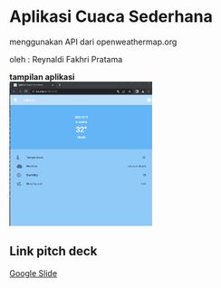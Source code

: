 # Aplikasi Cuaca Sederhana
menggunakan API dari openweathermap.org

oleh : Reynaldi Fakhri Pratama

<b>tampilan aplikasi</b> <br/>
<img src="1.PNG" width=50% height=50%> 
<br/>

## Link pitch deck
<a href="https://docs.google.com/presentation/d/1halafZA02fnZSOkJY49wC6wzBD3XAT6sRA9SiaRFKLU/edit?usp=sharing">Google Slide</a> 